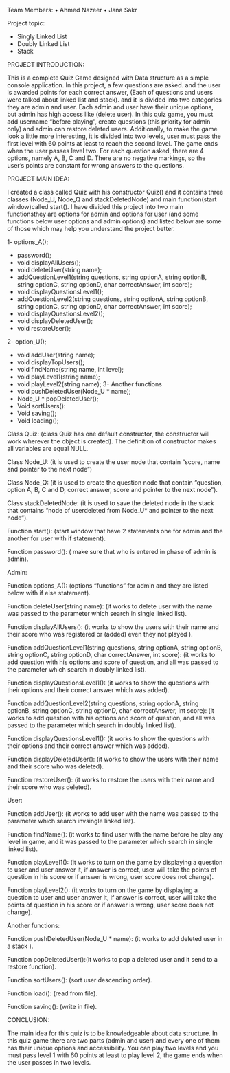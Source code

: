 Team Members:
• Ahmed Nazeer
• Jana Sakr


Project topic:
   - Singly Linked List
   - Doubly Linked List
   - Stack




PROJECT INTRODUCTION:

This is a complete Quiz Game designed with Data structure as a simple console application. In 
this project, a few questions are asked. and the user is awarded points for each correct answer, 
(Each of questions and users were talked about linked list and stack). and it is divided into two 
categories they are admin and user.
Each admin and user have their unique options, but admin has high access like (delete user).
In this quiz game, you must add username “before playing”, create questions (this priority for 
admin only) and admin can restore deleted users. Additionally, to make the game look a little 
more interesting, it is divided into two levels, user must pass the first level with 60 points at 
least to reach the second level.
The game ends when the user passes level two. For each question asked, there are 4 options, 
namely A, B, C and D. There are no negative markings, so the user’s points are constant for 
wrong answers to the questions.





PROJECT MAIN IDEA:

I created a class called Quiz with his constructor Quiz() and it contains three classes (Node_U, Node_Q
and stackDeletedNode) and main function(start window)called start().
I have divided this project into two main functionsthey are options for admin and options for user (and
some functions below user options and admin options) and listed below are some of those which may
help you understand the project better.


1- options_A();
- password();
- void displayAllUsers();
- void deleteUser(string name);
- addQuestionLevel1(string questions, string optionA, string optionB, string optionC, string
optionD, char correctAnswer, int score);
- void displayQuestionsLevel1();
- addQuestionLevel2(string questions, string optionA, string optionB, string optionC, string
optionD, char correctAnswer, int score);
- void displayQuestionsLevel2();
- void displayDeletedUser();
- void restoreUser();


2- option_U();
- void addUser(string name);
- void displayTopUsers();
- void findName(string name, int level);
- void playLevel1(string name);
- void playLevel2(string name);
3- Another functions
- void pushDeletedUser(Node_U * name);
- Node_U * popDeletedUser();
- Void sortUsers():
- Void saving();
- Void loading();



Class Quiz: (class Quiz has one default constructor, the constructor will work wherever the object is created). The definition of constructor makes all variables are equal NULL.

Class Node_U: (it is used to create the user node that contain “score, name and pointer to the next node”)

Class Node_Q: (it is used to create the question node that contain “question, option A, B, C and D, correct answer, score and pointer to the next node”).

Class stackDeletedNode: (it is used to save the deleted node in the stack that contains “node of userdeleted from Node_U* and pointer to the next node”).

Function start(): (start window that have 2 statements one for admin and the another for user with if statement).

Function password(): ( make sure that who is entered in phase of admin is admin).



Admin:

Function options_A(): (options “functions” for admin and they are listed below with if else statement).

Function deleteUser(string name): (it works to delete user with the name was passed to the parameter which search in single linked list).

Function displayAllUsers(): (it works to show the users with their name and their score who was registered or (added) even they not played ).

Function addQuestionLevel1(string questions, string optionA, string optionB, string optionC, string optionD, char correctAnswer, int score): (it works to add question with his options and score of question, and all was passed to the parameter which search in doubly linked list).

Function displayQuestionsLevel1(): (it works to show the questions with their options and their correct answer which was added).

Function addQuestionLevel2(string questions, string optionA, string optionB, string optionC, string optionD, char correctAnswer, int score): (it works to add question with his options and score of question, and all was passed to the parameter which search in doubly linked list).

Function displayQuestionsLevel1(): (it works to show the questions with their options and their correct answer which was added).

Function displayDeletedUser(): (it works to show the users with their name and their score who was deleted).

Function restoreUser(): (it works to restore the users with their name and their score who was deleted).



User:

Function addUser(): (it works to add user with the name was passed to the parameter which search invsingle linked list).

Function findName(): (it works to find user with the name before he play any level in game, and it was passed to the parameter which search in single linked list).

Function playLevel1(): (it works to turn on the game by displaying a question to user and user answer it, if answer is correct, user will take the points of question in his score or if answer is wrong, user score does not change).

Function playLevel2(): (it works to turn on the game by displaying a question to user and user answer it, if answer is correct, user will take the points of question in his score or if answer is wrong, user score does not change).



Another functions:

Function pushDeletedUser(Node_U * name): (it works to add deleted user in a stack ).

Function popDeletedUser():(it works to pop a deleted user and it send to a restore function).

Function sortUsers(): (sort user descending order).

Function load(): (read from file).

Function saving(): (write in file).



CONCLUSION:

The main idea for this quiz is to be knowledgeable about data structure.
In this quiz game there are two parts (admin and user) and every one of
them has their unique options and accessibility. You can play two levels
and you must pass level 1 with 60 points at least to play level 2, the
game ends when the user passes in two levels.

